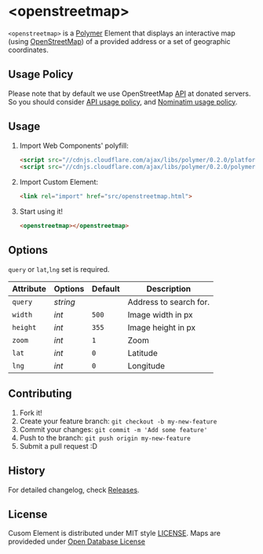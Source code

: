 # &lt;openstreetmap&gt;

`<openstreetmap>` is a [Polymer](http://www.polymer-project.org/) Element that displays an interactive map (using [OpenStreetMap](http://www.openstreetmap.org)) of a provided address or a set of geographic coordinates.

## Usage Policy

Please note that by default we use OpenStreetMap [API](http://wiki.openstreetmap.org/wiki/Nominatim) at donated servers. So you should consider [API usage policy](http://wiki.openstreetmap.org/wiki/API_usage_policy), and [Nominatim usage policy](http://wiki.openstreetmap.org/wiki/Nominatim_usage_policy).

## Usage

1. Import Web Components' polyfill:

    ```html
    <script src="//cdnjs.cloudflare.com/ajax/libs/polymer/0.2.0/platform.js"></script>
    <script src="//cdnjs.cloudflare.com/ajax/libs/polymer/0.2.0/polymer.js"></script>
    ```

2. Import Custom Element:

    ```html
    <link rel="import" href="src/openstreetmap.html">
    ```

3. Start using it!

    ```html
    <openstreetmap></openstreetmap>
    ```

## Options

`query` or `lat`,`lng` set is required.

Attribute  | Options                   | Default             | Description
---        | ---                       | ---                 | ---
`query`    | *string*                  |                     | Address to search for.
`width`    | *int*                     | `500`               | Image width in px
`height`   | *int*                     | `355`               | Image height in px
`zoom`     | *int*                     | `1`                 | Zoom
`lat`      | *int*                     | `0`                 | Latitude
`lng`      | *int*                     | `0`                 | Longitude

## Contributing

1. Fork it!
2. Create your feature branch: `git checkout -b my-new-feature`
3. Commit your changes: `git commit -m 'Add some feature'`
4. Push to the branch: `git push origin my-new-feature`
5. Submit a pull request :D

## History

For detailed changelog, check [Releases](https://github.com/warpech/static-openstreetmap/releases).

## License

Cusom Element is distributed under
MIT style [LICENSE](https://raw.github.com/warpech/static-openstreetmap/master/LICENSE).
Maps are provideded under [Open Database License](http://www.openstreetmap.org/copyright)  
